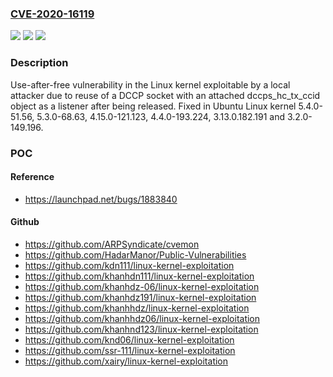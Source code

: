 ### [CVE-2020-16119](https://cve.mitre.org/cgi-bin/cvename.cgi?name=CVE-2020-16119)
![](https://img.shields.io/static/v1?label=Product&message=Linux%20kernel&color=blue)
![](https://img.shields.io/static/v1?label=Version&message=5.4%20kernel%3C%205.4.0-51.56%20&color=brighgreen)
![](https://img.shields.io/static/v1?label=Vulnerability&message=CWE-416%20Use%20After%20Free&color=brighgreen)

### Description

Use-after-free vulnerability in the Linux kernel exploitable by a local attacker due to reuse of a DCCP socket with an attached dccps_hc_tx_ccid object as a listener after being released. Fixed in Ubuntu Linux kernel 5.4.0-51.56, 5.3.0-68.63, 4.15.0-121.123, 4.4.0-193.224, 3.13.0.182.191 and 3.2.0-149.196.

### POC

#### Reference
- https://launchpad.net/bugs/1883840

#### Github
- https://github.com/ARPSyndicate/cvemon
- https://github.com/HadarManor/Public-Vulnerabilities
- https://github.com/kdn111/linux-kernel-exploitation
- https://github.com/khanhdn111/linux-kernel-exploitation
- https://github.com/khanhdz-06/linux-kernel-exploitation
- https://github.com/khanhdz191/linux-kernel-exploitation
- https://github.com/khanhhdz/linux-kernel-exploitation
- https://github.com/khanhhdz06/linux-kernel-exploitation
- https://github.com/khanhnd123/linux-kernel-exploitation
- https://github.com/knd06/linux-kernel-exploitation
- https://github.com/ssr-111/linux-kernel-exploitation
- https://github.com/xairy/linux-kernel-exploitation

